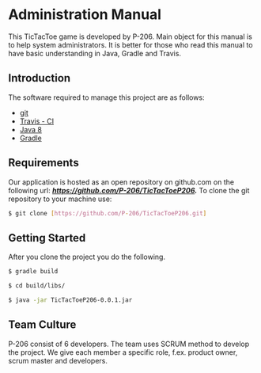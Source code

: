 # Administration Manual
This TicTacToe game is developed by P-206. Main object for this manual is to help system administrators. It is better for those who read this manual to have basic understanding in Java, Gradle and Travis.

## Introduction
The software required to manage this project are as follows:
* [git](https://git-scm.com/book/en/v2/Getting-Started-Installing-Git)
* [Travis - CI](https://github.com/travis-ci/travis.rb)
* [Java 8](http://www.oracle.com/technetwork/java/javase/downloads/jdk8-downloads-2133151.html)
* [Gradle](https://docs.gradle.org/current/userguide/installation.html)

## Requirements
Our application is hosted as an open repository on github.com on the following url: ***https://github.com/P-206/TicTacToeP206.***
To clone the git repository to your machine use:
```sh
$ git clone [https://github.com/P-206/TicTacToeP206.git] 
```

## Getting Started
After you clone the project you do the following.
```sh
$ gradle build
```
```sh
$ cd build/libs/
```
```sh
$ java -jar TicTacToeP206-0.0.1.jar
```

## Team Culture
P-206 consist of 6 developers. The team uses SCRUM method to develop the project. We give each member a specific role, f.ex. product owner, scrum master and developers.
